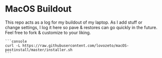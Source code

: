 # MacOS Buildout

This repo acts as a log for my buildout of my laptop. As I add stuff or change settings, I log it here so pave & restores can go quickly in the future. Feel free to fork & customize to your liking.

    ```console
    curl -L https://raw.githubusercontent.com/lovozeto/macOS-postinstall/master/installer.sh
    ```